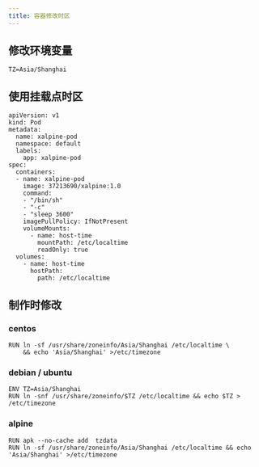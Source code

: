 ```yaml
---
title: 容器修改时区
---
```


## 修改环境变量
```TZ=Asia/Shanghai```

## 使用挂载点时区
```text
apiVersion: v1
kind: Pod
metadata:
  name: xalpine-pod
  namespace: default
  labels:
    app: xalpine-pod
spec:
  containers:
  - name: xalpine-pod
    image: 37213690/xalpine:1.0
    command:
    - "/bin/sh"
    - "-c"
    - "sleep 3600"
    imagePullPolicy: IfNotPresent
    volumeMounts:
      - name: host-time
        mountPath: /etc/localtime
        readOnly: true
  volumes:
    - name: host-time
      hostPath:
        path: /etc/localtime
```

## 制作时修改
### centos
```text
RUN ln -sf /usr/share/zoneinfo/Asia/Shanghai /etc/localtime \
    && echo 'Asia/Shanghai' >/etc/timezone
```
### debian / ubuntu
```text
ENV TZ=Asia/Shanghai
RUN ln -snf /usr/share/zoneinfo/$TZ /etc/localtime && echo $TZ > /etc/timezone
```
### alpine
```text
RUN apk --no-cache add  tzdata
RUN ln -sf /usr/share/zoneinfo/Asia/Shanghai /etc/localtime && echo 'Asia/Shanghai' >/etc/timezone
```

